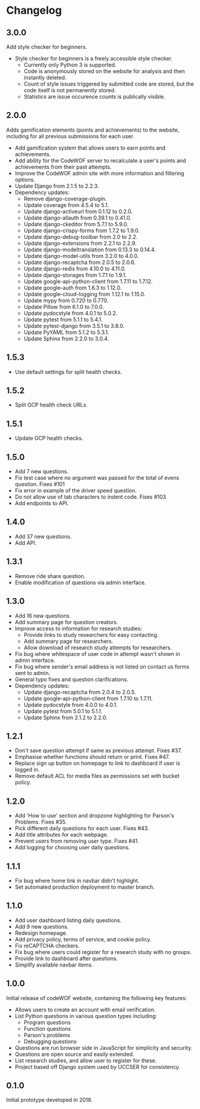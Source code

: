 # Changelog

## 3.0.0

Add style checker for beginners.

- Style checker for beginners is a freely accessible style checker.
    - Currently only Python 3 is supported.
    - Code is anonymously stored on the website for analysis and then instantly deleted.
    - Count of style issues triggered by submitted code are stored, but the code itself is not permanently stored.
    - Statistics are issue occurence counts is publically visible.

## 2.0.0

Adds gamification elements (points and achievements) to the website, including for all previous submissions for each user.

- Add gamification system that allows users to earn points and achievements.
- Add ability for the CodeWOF server to recalculate a user's points and achievements from their past attempts.
- Improve the CodeWOF admin site with more information and filtering options.
- Update Django from 2.1.5 to 2.2.3.
- Dependency updates:
    - Remove django-coverage-plugin.
    - Update coverage from 4.5.4 to 5.1.
    - Update django-activeurl from 0.1.12 to 0.2.0.
    - Update django-allauth from 0.39.1 to 0.41.0.
    - Update django-ckeditor from 5.7.1 to 5.9.0.
    - Update django-crispy-forms from 1.7.2 to 1.9.0.
    - Update django-debug-toolbar from 2.0 to 2.2.
    - Update django-extensions from 2.2.1 to 2.2.9.
    - Update django-modeltranslation from 0.13.3 to 0.14.4.
    - Update django-model-utils from 3.2.0 to 4.0.0.
    - Update django-recaptcha from 2.0.5 to 2.0.6.
    - Update django-redis from 4.10.0 to 4.11.0.
    - Update django-storages from 1.7.1 to 1.9.1.
    - Update google-api-python-client from 1.7.11 to 1.7.12.
    - Update google-auth from 1.6.3 to 1.12.0.
    - Update google-cloud-logging from 1.12.1 to 1.15.0.
    - Update mypy from 0.720 to 0.770.
    - Update Pillow from 6.1.0 to 7.0.0.
    - Update pydocstyle from 4.0.1 to 5.0.2.
    - Update pytest from 5.1.1 to 5.4.1.
    - Update pytest-django from 3.5.1 to 3.8.0.
    - Update PyYAML from 5.1.2 to 5.3.1.
    - Update Sphinx from 2.2.0 to 3.0.4.

## 1.5.3

- Use default settings for split health checks.

## 1.5.2

- Split GCP health check URLs.

## 1.5.1

- Update GCP health checks.

## 1.5.0

- Add 7 new questions.
- Fix test case where no argument was passed for the total of evens question. Fixes #101
- Fix error in example of the driver speed question.
- Do not allow use of tab characters to indent code. Fixes #103
- Add endpoints to API.

## 1.4.0

- Add 37 new questions.
- Add API.

## 1.3.1

- Remove ride share question.
- Enable modification of questions via admin interface.

## 1.3.0

- Add 16 new questions.
- Add summary page for question creators.
- Improve access to information for research studies:
    - Provide links to study researchers for easy contacting.
    - Add summary page for researchers.
    - Allow download of research study attempts for researchers.
- Fix bug where whitespace of user code in attempt wasn't shown in admin interface.
- Fix bug where sender's email address is not listed on contact us forms sent to admin.
- General typo fixes and question clarifications.
- Dependency updates:
    - Update django-recaptcha from 2.0.4 to 2.0.5.
    - Update google-api-python-client from 1.7.10 to 1.7.11.
    - Update pydocstyle from 4.0.0 to 4.0.1.
    - Update pytest from 5.0.1 to 5.1.1.
    - Update Sphinx from 2.1.2 to 2.2.0.

## 1.2.1

- Don't save question attempt if same as previous attempt. Fixes #37.
- Emphasise whether functions should return or print. Fixes #47.
- Replace sign up button on homepage to link to dashboard if user is logged in.
- Remove default ACL for media files as permissions set with bucket policy.

## 1.2.0

- Add 'How to use' section and dropzone highlighting for Parson's Problems. Fixes #35.
- Pick different daily questions for each user. Fixes #43.
- Add title attributes for each webpage.
- Prevent users from removing user type. Fixes #41.
- Add logging for choosing user daily questions.

## 1.1.1

- Fix bug where home link in navbar didn't highlight.
- Set automated production deployment to master branch.

## 1.1.0

- Add user dashboard listing daily questions.
- Add 9 new questions.
- Redesign homepage.
- Add privacy policy, terms of service, and cookie policy.
- Fix reCAPTCHA checkers.
- Fix bug where users could register for a research study with no groups.
- Provide link to dashboard after questions.
- Simplify available navbar items.

## 1.0.0

Initial release of codeWOF website, containing the following key features:

- Allows users to create an account with email verification.
- List Python questions in various question types including:
    - Program questions
    - Function questions
    - Parson's problems
    - Debugging questions
- Questions are run browser side in JavaScript for simplicity and security.
- Questions are open source and easily extended.
- List research studies, and allow user to register for these.
- Project based off Django system used by UCCSER for consistency.

## 0.1.0

Initial prototype developed in 2018.
